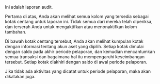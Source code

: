 Ini adalah laporan audit.

Pertama di atas, Anda akan melihat semua kolom yang tersedia sebagai kotak centang untuk laporan ini. Tidak semua dari mereka telah diperiksa, dan terserah Anda untuk mengaktifkan atau menonaktifkan kolom tambahan.

Di bawah kotak centang tersebut, Anda akan melihat kumpulan kotak dengan informasi tentang akun aset yang dipilih. Setiap kotak dimulai dengan saldo pada akhir periode pelaporan, dan kemudian mencantumkan semua transaksi dan bagaimana hal itu mempengaruhi keseimbangan tersebut. Setiap kotak diakhiri dengan saldo di awal periode pelaporan.

Jika tidak ada aktivitas yang dicatat untuk periode pelaporan, maka akan dikatakan juga.